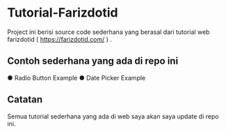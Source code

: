 # Tutorial-Farizdotid
Project ini berisi source code sederhana yang berasal dari tutorial web farizdotid ( https://farizdotid.com/ ) .

## Contoh sederhana yang ada di repo ini 
● Radio Button Example
● Date Picker Example

## Catatan
Semua tutorial sederhana yang ada di web saya akan saya update di repo ini.
